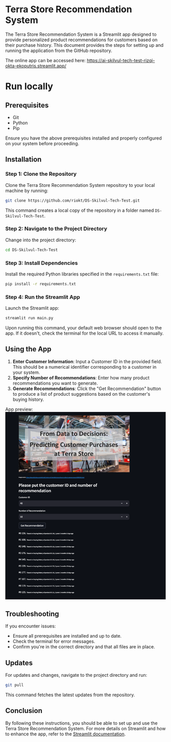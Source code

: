 # Terra Store Recommendation System

The Terra Store Recommendation System is a Streamlit app designed to provide personalized product recommendations for customers based on their purchase history. This document provides the steps for setting up and running the application from the GitHub repository.

The online app can be accessed here: https://ai-skilvul-tech-test-rizqi-okta-ekoputris.streamlit.app/

# Run locally
## Prerequisites

- Git
- Python
- Pip

Ensure you have the above prerequisites installed and properly configured on your system before proceeding.

## Installation

### Step 1: Clone the Repository

Clone the Terra Store Recommendation System repository to your local machine by running:

```bash
git clone https://github.com/riokt/DS-Skilvul-Tech-Test.git
```

This command creates a local copy of the repository in a folder named `DS-Skilvul-Tech-Test`.

### Step 2: Navigate to the Project Directory

Change into the project directory:

```bash
cd DS-Skilvul-Tech-Test
```

### Step 3: Install Dependencies

Install the required Python libraries specified in the `requirements.txt` file:

```bash
pip install -r requirements.txt
```

### Step 4: Run the Streamlit App

Launch the Streamlit app:

```bash
streamlit run main.py
```

Upon running this command, your default web browser should open to the app. If it doesn't, check the terminal for the local URL to access it manually.

## Using the App

1. **Enter Customer Information**: Input a Customer ID in the provided field. This should be a numerical identifier corresponding to a customer in your system.
2. **Specify Number of Recommendations**: Enter how many product recommendations you want to generate.
3. **Generate Recommendations**: Click the "Get Recommendation" button to produce a list of product suggestions based on the customer's buying history.

App preview:
![Terra Store Recommendation System](app-preview.png)

## Troubleshooting

If you encounter issues:

- Ensure all prerequisites are installed and up to date.
- Check the terminal for error messages.
- Confirm you're in the correct directory and that all files are in place.

## Updates

For updates and changes, navigate to the project directory and run:

```bash
git pull
```

This command fetches the latest updates from the repository.

## Conclusion

By following these instructions, you should be able to set up and use the Terra Store Recommendation System. For more details on Streamlit and how to enhance the app, refer to the [Streamlit documentation](https://docs.streamlit.io/).